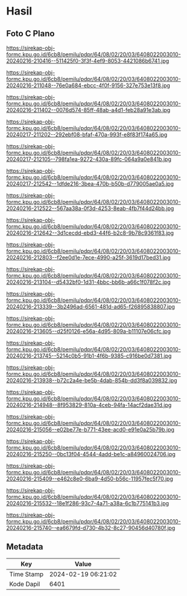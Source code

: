 # Hasil

## Foto C Plano

https://sirekap-obj-formc.kpu.go.id/6cb8/pemilu/pdpr/64/08/02/20/03/6408022003010-20240216-210416--511425f0-3f3f-4ef9-8053-4421086b6741.jpg

https://sirekap-obj-formc.kpu.go.id/6cb8/pemilu/pdpr/64/08/02/20/03/6408022003010-20240216-211048--76e0a684-ebcc-4f0f-9156-327e753e13f8.jpg

https://sirekap-obj-formc.kpu.go.id/6cb8/pemilu/pdpr/64/08/02/20/03/6408022003010-20240216-211402--0076d574-85ff-48ab-a4d1-feb28a91e3ab.jpg

https://sirekap-obj-formc.kpu.go.id/6cb8/pemilu/pdpr/64/08/02/20/03/6408022003010-20240217-211202--292ebf08-bfaf-470a-993f-e8f83f174a65.jpg

https://sirekap-obj-formc.kpu.go.id/6cb8/pemilu/pdpr/64/08/02/20/03/6408022003010-20240217-212105--798fa1ea-9272-430a-89fc-064a9a0e841b.jpg

https://sirekap-obj-formc.kpu.go.id/6cb8/pemilu/pdpr/64/08/02/20/03/6408022003010-20240217-212542--1dfde216-3bea-470b-b50b-d779005ae0a5.jpg

https://sirekap-obj-formc.kpu.go.id/6cb8/pemilu/pdpr/64/08/02/20/03/6408022003010-20240216-212522--567aa38a-0f3d-4253-8eab-4fb7f44d24bb.jpg

https://sirekap-obj-formc.kpu.go.id/6cb8/pemilu/pdpr/64/08/02/20/03/6408022003010-20240216-212642--3d1cecdd-ebd3-44f6-b2c8-9b78c9361f83.jpg

https://sirekap-obj-formc.kpu.go.id/6cb8/pemilu/pdpr/64/08/02/20/03/6408022003010-20240216-212803--f2ee0d1e-7ece-4990-a25f-3619d17bed31.jpg

https://sirekap-obj-formc.kpu.go.id/6cb8/pemilu/pdpr/64/08/02/20/03/6408022003010-20240216-213104--d5432bf0-1d31-4bbc-bb6b-a66c1f078f2c.jpg

https://sirekap-obj-formc.kpu.go.id/6cb8/pemilu/pdpr/64/08/02/20/03/6408022003010-20240216-213339--3b2496ad-6561-481d-ad65-f26895838807.jpg

https://sirekap-obj-formc.kpu.go.id/6cb8/pemilu/pdpr/64/08/02/20/03/6408022003010-20240216-213605--d25f0126-e56a-4d95-809a-b11107e06cfc.jpg

https://sirekap-obj-formc.kpu.go.id/6cb8/pemilu/pdpr/64/08/02/20/03/6408022003010-20240216-213745--5214c0b5-91b1-4f6b-9385-c916be0d7381.jpg

https://sirekap-obj-formc.kpu.go.id/6cb8/pemilu/pdpr/64/08/02/20/03/6408022003010-20240216-213938--b72c2a4e-be5b-4dab-854b-dd3f8a039832.jpg

https://sirekap-obj-formc.kpu.go.id/6cb8/pemilu/pdpr/64/08/02/20/03/6408022003010-20240216-214948--8f953829-810a-4ceb-94fa-14acf2dae31d.jpg

https://sirekap-obj-formc.kpu.go.id/6cb8/pemilu/pdpr/64/08/02/20/03/6408022003010-20240216-215056--e02be77e-b771-43ee-acd0-e91e0a25b79b.jpg

https://sirekap-obj-formc.kpu.go.id/6cb8/pemilu/pdpr/64/08/02/20/03/6408022003010-20240216-215250--0bc13f04-4544-4add-be1c-a84960024706.jpg

https://sirekap-obj-formc.kpu.go.id/6cb8/pemilu/pdpr/64/08/02/20/03/6408022003010-20240216-215409--e462c8e0-6ba9-4d50-b56c-11957fec5f70.jpg

https://sirekap-obj-formc.kpu.go.id/6cb8/pemilu/pdpr/64/08/02/20/03/6408022003010-20240216-215532--18e1f286-93c7-4a71-a38a-6c1b775141b3.jpg

https://sirekap-obj-formc.kpu.go.id/6cb8/pemilu/pdpr/64/08/02/20/03/6408022003010-20240216-215740--ea6679fd-d730-4b32-8c27-90456d40780f.jpg


## Metadata

| Key        | Value               |
| ---------- | ------------------- |
| Time Stamp | 2024-02-19 06:21:02 |
| Kode Dapil | 6401                |



